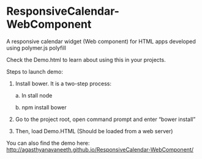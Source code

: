 ResponsiveCalendar-WebComponent
===============================

A responsive calendar widget (Web component) for HTML apps developed using polymer.js polyfill

Check the Demo.html to learn about using this in your projects.

Steps to launch demo:

1.	Install bower. It is a two-step process:

      a.	In stall node
      
      b.	npm install bower

2.	Go to the project root, open command prompt and enter “bower install”

3.	Then, load Demo.HTML (Should be loaded from a web server)

You can also find the demo here: http://agasthyanavaneeth.github.io/ResponsiveCalendar-WebComponent/
